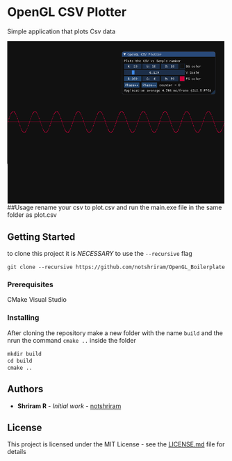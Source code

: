 # OpenGL CSV Plotter
Simple application that plots Csv data 


<img src="screen.png" style="float: left; margin-right: 10px;" width=500px/>
##Usage
rename your csv to plot.csv and run the main.exe file in the same folder as plot.csv


## Getting Started
to clone this project it is *NECESSARY* to use the `--recursive` flag

```
git clone --recursive https://github.com/notshriram/OpenGL_Boilerplate
```

### Prerequisites

CMake 
Visual Studio

### Installing
After cloning the repository make a new folder with the name `build` and the nrun the command `cmake ..` inside the folder 

```
mkdir build
cd build
cmake ..
```

## Authors

* **Shriram R** - *Initial work* - [notshriram](https://github.com/notshriram)

## License

This project is licensed under the MIT License - see the [LICENSE.md](LICENSE.md) file for details
